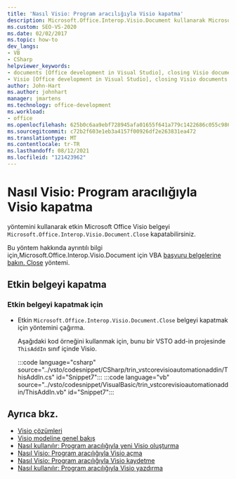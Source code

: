 ```yaml
---
title: 'Nasıl Visio: Program aracılığıyla Visio kapatma'
description: Microsoft.Office.Interop.Visio.Document kullanarak Microsoft Office Visio belgeyi nasıl Microsoft.Office.Interop.Visio.Docöğrenin. Close yöntemi.
ms.custom: SEO-VS-2020
ms.date: 02/02/2017
ms.topic: how-to
dev_langs:
- VB
- CSharp
helpviewer_keywords:
- documents [Office development in Visual Studio], closing Visio documents
- Visio [Office development in Visual Studio], closing Visio documents
author: John-Hart
ms.author: johnhart
manager: jmartens
ms.technology: office-development
ms.workload:
- office
ms.openlocfilehash: 625b0c6aa9ebf728945afa01655f641a779c1422686c055c986140646c99b0fa
ms.sourcegitcommit: c72b2f603e1eb3a4157f00926df2e263831ea472
ms.translationtype: MT
ms.contentlocale: tr-TR
ms.lasthandoff: 08/12/2021
ms.locfileid: "121423962"
---
```

# <a name="how-to-programmatically-close-visio-documents"></a>Nasıl Visio: Program aracılığıyla Visio kapatma
  yöntemini kullanarak etkin Microsoft Office Visio belgeyi `Microsoft.Office.Interop.Visio.Document.Close` kapatabilirsiniz.

 Bu yöntem hakkında ayrıntılı bilgi için,Microsoft.Office.Interop.Visio.Document için VBA [ başvuru belgelerine bakın. Close](/office/vba/api/Visio.Document.Close) yöntemi.

## <a name="close-the-active-document"></a>Etkin belgeyi kapatma

### <a name="to-close-the-active-document"></a>Etkin belgeyi kapatmak için

- Etkin `Microsoft.Office.Interop.Visio.Document.Close` belgeyi kapatmak için yöntemini çağırma.

     Aşağıdaki kod örneğini kullanmak için, bunu bir VSTO add-in projesinde `ThisAddIn` sınıf içinde Visio.

     :::code language="csharp" source="../vsto/codesnippet/CSharp/trin_vstcorevisioautomationaddin/ThisAddIn.cs" id="Snippet7":::
     :::code language="vb" source="../vsto/codesnippet/VisualBasic/trin_vstcorevisioautomationaddin/ThisAddIn.vb" id="Snippet7":::

## <a name="see-also"></a>Ayrıca bkz.
- [Visio çözümleri](../vsto/visio-solutions.md)
- [Visio modeline genel bakış](../vsto/visio-object-model-overview.md)
- [Nasıl kullanılır: Program aracılığıyla yeni Visio oluşturma](../vsto/how-to-programmatically-create-new-visio-documents.md)
- [Nasıl Visio: Program aracılığıyla Visio açma](../vsto/how-to-programmatically-open-visio-documents.md)
- [Nasıl Visio: Program aracılığıyla Visio kaydetme](../vsto/how-to-programmatically-save-visio-documents.md)
- [Nasıl kullanılır: Program aracılığıyla Visio yazdırma](../vsto/how-to-programmatically-print-visio-documents.md)

